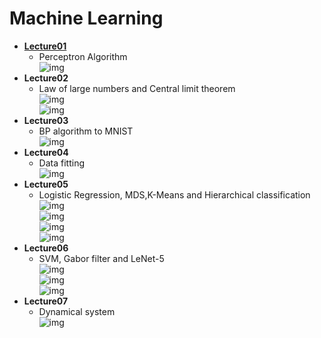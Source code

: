 Machine Learning
==
* **[Lecture01](https://github.com/sjm1992st/Machine_learning/tree/master/lecture01)**
	* Perceptron Algorithm<br>
	![img](https://github.com/sjm1992st/Machine_learning/blob/master/machine_learning_img/Perceptron.png)<br>
* **Lecture02**
	* Law of large numbers and Central limit theorem<br>
	![img](https://github.com/sjm1992st/Machine_learning/blob/master/machine_learning_img/L2_1.PNG)<br>
	![img](https://github.com/sjm1992st/Machine_learning/blob/master/machine_learning_img/L2_2.PNG)<br>
* **Lecture03**
	* BP algorithm to MNIST<br>
	![img](https://github.com/sjm1992st/Machine_learning/blob/master/machine_learning_img/L3.PNG)<br>
* **Lecture04**
	* Data fitting<br>
	![img](https://github.com/sjm1992st/Machine_learning/blob/master/machine_learning_img/L4.PNG)<br>
* **Lecture05**
	* Logistic Regression, MDS,K-Means and Hierarchical classification<br>
	![img](https://github.com/sjm1992st/Machine_learning/blob/master/machine_learning_img/L5_1.PNG)<br>
	![img](https://github.com/sjm1992st/Machine_learning/blob/master/machine_learning_img/L5_2.PNG)<br>
	![img](https://github.com/sjm1992st/Machine_learning/blob/master/machine_learning_img/L5_3.PNG)<br>
	![img](https://github.com/sjm1992st/Machine_learning/blob/master/machine_learning_img/L5_4.PNG)<br>
* **Lecture06**
	* SVM, Gabor filter and LeNet-5<br>
	![img](https://github.com/sjm1992st/Machine_learning/blob/master/machine_learning_img/L6_1.PNG)<br>
	![img](https://github.com/sjm1992st/Machine_learning/blob/master/machine_learning_img/L6_2.PNG)<br>
	![img](https://github.com/sjm1992st/Machine_learning/blob/master/machine_learning_img/L6_3.PNG)<br>
* **Lecture07**
	* Dynamical system<br>
	![img](https://github.com/sjm1992st/Machine_learning/blob/master/machine_learning_img/L7.PNG)<br>
